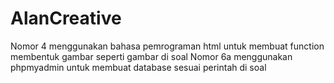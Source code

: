 # AlanCreative
Nomor 4 menggunakan bahasa pemrograman html untuk membuat function membentuk gambar seperti gambar di soal
Nomor 6a menggunakan phpmyadmin untuk membuat database sesuai perintah di soal
